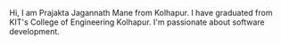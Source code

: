 Hi, I am Prajakta Jagannath Mane from Kolhapur. I have graduated from KIT's College of Engineering Kolhapur. I'm passionate about software development.
